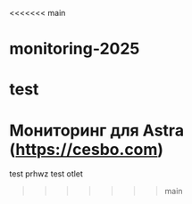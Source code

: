 <<<<<<< main
# monitoring-2025
test
=======
# Мониторинг для Astra (https://cesbo.com)

test prhwz
test otlet
>>>>>>> main